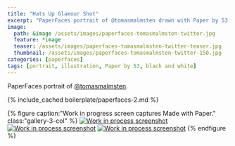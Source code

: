 ```yaml
---
title: "Hats Up Glamour Shot"
excerpt: "PaperFaces portrait of @tomasmalmsten drawn with Paper by 53 on an iPad."
image: 
  path: &image /assets/images/paperfaces-tomasmalmsten-twitter.jpg 
  feature: *image
  teaser: /assets/images/paperfaces-tomasmalmsten-twitter-teaser.jpg
  thumbnail: /assets/images/paperfaces-tomasmalmsten-twitter-150.jpg
categories: [paperfaces]
tags: [portrait, illustration, Paper by 53, black and white]
---
```


PaperFaces portrait of [@tomasmalmsten](https://twitter.com/tomasmalmsten).

{% include_cached boilerplate/paperfaces-2.md %}

{% figure caption:"Work in progress screen captures Made with Paper." class:"gallery-3-col" %}
[![Work in process screenshot](/assets/images/paperfaces-tomasmalmsten-process-1-600.jpg)](/assets/images/paperfaces-tomasmalmsten-process-1-lg.jpg) [![Work in process screenshot](/assets/images/paperfaces-tomasmalmsten-process-2-600.jpg)](/assets/images/paperfaces-tomasmalmsten-process-2-lg.jpg) [![Work in process screenshot](/assets/images/paperfaces-tomasmalmsten-process-3-600.jpg)](/assets/images/paperfaces-tomasmalmsten-process-3-lg.jpg)
{% endfigure %}
